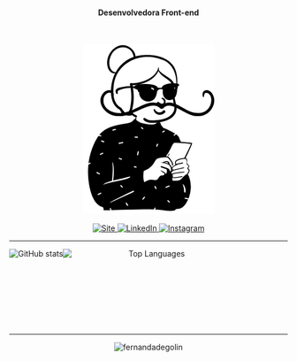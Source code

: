
 
#### <p align="center">Desenvolvedora Front-end</p>  
<br> 
<div  align="center">   
 
  <a href="https://www.instagram.com/fernandadegolin" target="_blank">  <img alt="Avatar Fe" src="https://github.com/fernandadegolin/fernandadegolin/blob/master/src/assets/img/avatar-fer1.png">
  </a> 
 
 
<!-- Site -->
<p align="center">   
  
  <a href="https://fernandadegolin.github.io/fernandadegolin/" target="_blank">
    <img alt="Site" src="https://img.shields.io/twitter/url?label=Site&logoColor=white&style=for-the-badge&url=https%3A%2F%2Ffernandadegolin.github.io%2Ffernandadegolin%2F">
  </a>


<!-- LinkedIn -->
  <a href="https://www.linkedin.com/in/fernandadegolin/">
    <img alt="LinkedIn" src="https://img.shields.io/twitter/url?label=linkedin&logo=linkedin&logoColor=white&style=for-the-badge&url=https%3A%2F%2Fwww.linkedin.com%2Fin%2Ffernandadegolin%2F">
  </a>
  
  
  <!-- Instagram -->
  <a href="https://www.instagram.com/fernandadegolin/">
    <img alt="Instagram" src="https://img.shields.io/twitter/url?label=instagram&logo=instagram&logoColor=white&style=for-the-badge&url=https%3A%2F%2Fwww.instagram.com%2Ffernandadegolin%2F">
  </a>
  </p>

  
<hr>
<div style="display: flex", align="center" 
    width= 100%
    justifyContent=space-evenly>
 <img align="center" height="140" src="https://github-readme-stats.vercel.app/api?username=fernandadegolin&show_icons=true&hide=&count_private=true&title_color=0f172a&text_color=64748b&icon_color=6366f1&bg_color=ffffff&hide_border=true&show_icons=true&border_radius=15px&layout=compact" alt="GitHub stats" />
   <img height="140" width="323"  borderRadius="15" background="white"     
    src="https://github-readme-stats.vercel.app/api/top-langs/?username=fernandadegolin&title_color=0f172a&text_color=64748b&icon_color=6366f1&bg_color=ffffff&hide_border=true&locale=en&custom_title=Top%20Languages&border_radius=15px&layout=compact" alt="Top Languages" />

</div>
<hr>
<div align='center'>
  <img src="https://komarev.com/ghpvc/?username=fernandadegolin&color=lightgrey&label=views" alt="fernandadegolin" />
   
</div>
</div> 
